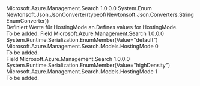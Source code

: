<Type Name="HostingMode" FullName="Microsoft.Azure.Management.Search.Models.HostingMode">
  <TypeSignature Language="C#" Value="public enum HostingMode" />
  <TypeSignature Language="ILAsm" Value=".class public auto ansi sealed HostingMode extends System.Enum" />
  <TypeSignature Language="DocId" Value="T:Microsoft.Azure.Management.Search.Models.HostingMode" />
  <TypeSignature Language="VB.NET" Value="Public Enum HostingMode" />
  <TypeSignature Language="F#" Value="type HostingMode = " />
  <AssemblyInfo>
    <AssemblyName>Microsoft.Azure.Management.Search</AssemblyName>
    <AssemblyVersion>1.0.0.0</AssemblyVersion>
  </AssemblyInfo>
  <Base>
    <BaseTypeName>System.Enum</BaseTypeName>
  </Base>
  <Attributes>
    <Attribute>
      <AttributeName>Newtonsoft.Json.JsonConverter(typeof(Newtonsoft.Json.Converters.StringEnumConverter))</AttributeName>
    </Attribute>
  </Attributes>
  <Docs>
    <summary>
            <span data-ttu-id="3d54e-101">Definiert Werte für HostingMode an.</span><span class="sxs-lookup"><span data-stu-id="3d54e-101">Defines values for HostingMode.</span></span>
            </summary>
    <remarks>To be added.</remarks>
  </Docs>
  <Members>
    <Member MemberName="Default">
      <MemberSignature Language="C#" Value="Default" />
      <MemberSignature Language="ILAsm" Value=".field public static literal valuetype Microsoft.Azure.Management.Search.Models.HostingMode Default = int32(0)" />
      <MemberSignature Language="DocId" Value="F:Microsoft.Azure.Management.Search.Models.HostingMode.Default" />
      <MemberSignature Language="VB.NET" Value="Default" />
      <MemberSignature Language="F#" Value="Default = 0" Usage="Microsoft.Azure.Management.Search.Models.HostingMode.Default" />
      <MemberType>Field</MemberType>
      <AssemblyInfo>
        <AssemblyName>Microsoft.Azure.Management.Search</AssemblyName>
        <AssemblyVersion>1.0.0.0</AssemblyVersion>
      </AssemblyInfo>
      <Attributes>
        <Attribute>
          <AttributeName>System.Runtime.Serialization.EnumMember(Value="default")</AttributeName>
        </Attribute>
      </Attributes>
      <ReturnValue>
        <ReturnType>Microsoft.Azure.Management.Search.Models.HostingMode</ReturnType>
      </ReturnValue>
      <MemberValue>0</MemberValue>
      <Docs>
        <summary>To be added.</summary>
      </Docs>
    </Member>
    <Member MemberName="HighDensity">
      <MemberSignature Language="C#" Value="HighDensity" />
      <MemberSignature Language="ILAsm" Value=".field public static literal valuetype Microsoft.Azure.Management.Search.Models.HostingMode HighDensity = int32(1)" />
      <MemberSignature Language="DocId" Value="F:Microsoft.Azure.Management.Search.Models.HostingMode.HighDensity" />
      <MemberSignature Language="VB.NET" Value="HighDensity" />
      <MemberSignature Language="F#" Value="HighDensity = 1" Usage="Microsoft.Azure.Management.Search.Models.HostingMode.HighDensity" />
      <MemberType>Field</MemberType>
      <AssemblyInfo>
        <AssemblyName>Microsoft.Azure.Management.Search</AssemblyName>
        <AssemblyVersion>1.0.0.0</AssemblyVersion>
      </AssemblyInfo>
      <Attributes>
        <Attribute>
          <AttributeName>System.Runtime.Serialization.EnumMember(Value="highDensity")</AttributeName>
        </Attribute>
      </Attributes>
      <ReturnValue>
        <ReturnType>Microsoft.Azure.Management.Search.Models.HostingMode</ReturnType>
      </ReturnValue>
      <MemberValue>1</MemberValue>
      <Docs>
        <summary>To be added.</summary>
      </Docs>
    </Member>
  </Members>
</Type>